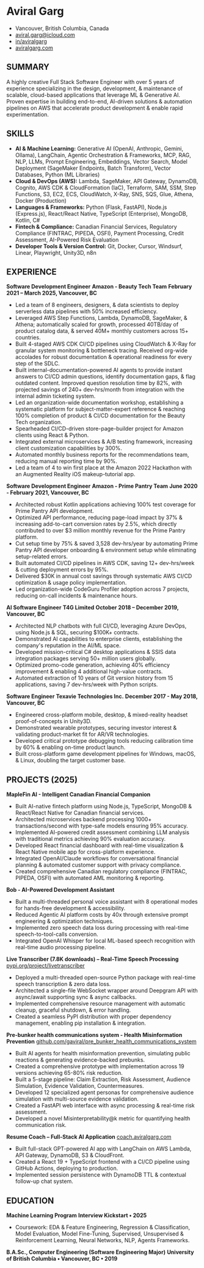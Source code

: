 # Aviral Garg
* Vancouver, British Columbia, Canada
* aviral.garg@icloud.com
* [in/aviralgarg](https://www.linkedin.com/in/aviralgarg)
* [aviralgarg.com](https://aviralgarg.com/)

## SUMMARY
A highly creative Full Stack Software Engineer with over 5 years of experience specializing in the design, development, & maintenance of scalable, cloud-based applications that leverage ML & Generative AI. Proven expertise in building end-to-end, AI-driven solutions & automation pipelines on AWS that accelerate product development & enable rapid experimentation.

## SKILLS
*   **AI & Machine Learning:** Generative AI (OpenAI, Anthropic, Gemini, Ollama), LangChain, Agentic Orchestration & Frameworks, MCP, RAG, NLP, LLMs, Prompt Engineering, Embeddings, Vector Search, Model Deployment (SageMaker Endpoints, Batch Transform), Vector Databases, Python (ML Libraries)
*   **Cloud & DevOps (AWS):** Lambda, SageMaker, API Gateway, DynamoDB, Cognito, AWS CDK & CloudFormation (IaC), Terraform, SAM, SSM, Step Functions, S3, EC2, ECS, CloudWatch, X-Ray, SNS, SQS, Glue, Athena, Docker (Production)
*   **Languages & Frameworks:** Python (Flask, FastAPI), Node.js (Express.js), React/React Native, TypeScript (Enterprise), MongoDB, Kotlin, C#
*   **Fintech & Compliance:** Canadian Financial Services, Regulatory Compliance (FINTRAC, PIPEDA, OSFI), Payment Processing, Credit Assessment, AI-Powered Risk Evaluation
*   **Developer Tools & Version Control:** Git, Docker, Cursor, Windsurf, Linear, Playwright, Unity3D, n8n

## EXPERIENCE
**Software Development Engineer**
**Amazon - Beauty Tech Team**
**February 2021 – March 2025, Vancouver, BC**
*   Led a team of 8 engineers, designers, & data scientists to deploy serverless data pipelines with 50% increased efficiency.
*   Leveraged AWS Step Functions, Lambda, DynamoDB, SageMaker, & Athena; automatically scaled for growth, processed 40TB/day of product catalog data, & served 40M+ monthly customers across 15+ countries.
*   Built 4-staged AWS CDK CI/CD pipelines using CloudWatch & X-Ray for granular system monitoring & bottleneck tracing. Received org-wide accolades for robust documentation & operational readiness for every step of the SDLC.
*   Built internal-documentation-powered AI agents to provide instant answers to CI/CD admin questions, identify documentation gaps, & flag outdated content. Improved question resolution time by 82%, with projected savings of 240+ dev-hrs/month from integration with the internal admin ticketing system.
*   Led an organization-wide documentation workshop, establishing a systematic platform for subject-matter-expert reference & reaching 100% completion of product & CI/CD documentation for the Beauty Tech organization.
*   Spearheaded CI/CD-driven store-page-builder project for Amazon clients using React & Python.
*   Integrated external microservices & A/B testing framework, increasing client customization capabilities by 300%.
*   Automated monthly business reports for the recommendations team, reducing manual reporting time by 90%.
*   Led a team of 4 to win first place at the Amazon 2022 Hackathon with an Augmented Reality iOS makeup-tutorial app.

**Software Development Engineer**
**Amazon - Prime Pantry Team**
**June 2020 - February 2021, Vancouver, BC**
*   Architected robust Kotlin applications achieving 100% test coverage for Prime Pantry API development.
*   Optimized API performance, reducing page-load impact by 37% & increasing add-to-cart conversion rates by 2.5%, which directly contributed to over $3 million monthly revenue for the Prime Pantry platform.
*   Cut setup time by 75% & saved 3,528 dev-hrs/year by automating Prime Pantry API developer onboarding & environment setup while eliminating setup-related errors.
*   Built automated CI/CD pipelines in AWS CDK, saving 12+ dev-hrs/week & cutting deployment errors by 95%.
*   Delivered $30K in annual cost savings through systematic AWS CI/CD optimization & usage policy implementation.
*   Led organization-wide CodeGuru Profiler adoption across 7 projects, reducing on-call incidents & maintenance hours.

**AI Software Engineer**
**T4G Limited**
**October 2018 – December 2019, Vancouver, BC**
*   Architected NLP chatbots with full CI/CD, leveraging Azure DevOps, using Node.js & SQL, securing $100K+ contracts.
*   Demonstrated AI capabilities to enterprise clients, establishing the company's reputation in the AI/ML space.
*   Developed mission-critical C# desktop applications & SSIS data integration packages serving 50+ million users globally.
*   Optimized promo-code generation, achieving 40% efficiency improvement & enabling 4 additional high-value contracts.
*   Automated extraction of 10 years of Git version history from 15 applications, saving 7 dev-hrs/week with Python scripts.

**Software Engineer**
**Texavie Technologies Inc.**
**December 2017 - May 2018, Vancouver, BC**
*   Engineered cross-platform mobile, desktop, & mixed-reality headset proof-of-concepts in Unity3D.
*   Demonstrated wearable prototypes, securing investor interest & validating product-market fit for AR/VR technologies.
*   Developed critical prototype debugging tools reducing calibration time by 60% & enabling on-time product launch.
*   Built cross-platform game development pipelines for Windows, macOS, & Linux, doubling the target customer base.

## PROJECTS (2025)
**MapleFin AI - Intelligent Canadian Financial Companion**
*   Built AI-native fintech platform using Node.js, TypeScript, MongoDB & React/React Native for Canadian financial services.
*   Architected microservices backend processing 1000+ transactions/second with type-safe models ensuring 95% accuracy.
*   Implemented AI-powered credit assessment combining LLM analysis with traditional metrics achieving 90% evaluation accuracy.
*   Developed React financial dashboard with real-time visualization & React Native mobile app for cross-platform experience.
*   Integrated OpenAI/Claude workflows for conversational financial planning & automated customer support with privacy compliance.
*   Created comprehensive Canadian regulatory compliance (FINTRAC, PIPEDA, OSFI) with automated AML monitoring & reporting.

**Bob - AI-Powered Development Assistant**
*   Built a multi-threaded personal voice assistant with 8 operational modes for hands-free development & accessibility.
*   Reduced Agentic AI platform costs by 40x through extensive prompt engineering & optimization techniques.
*   Implemented zero speech data loss during processing with real-time speech-to-tool-calls conversion.
*   Integrated OpenAI Whisper for local ML-based speech recognition with real-time audio processing pipeline.

**Live Transcriber (7.8K downloads) – Real-Time Speech Processing**
[pypi.org/project/livetranscriber](https://pypi.org/project/livetranscriber)
*   Deployed a multi-threaded open-source Python package with real-time speech transcription & zero data loss.
*   Architected a single-file WebSocket wrapper around Deepgram API with async/await supporting sync & async callbacks.
*   Implemented comprehensive resource management with automatic cleanup, graceful shutdown, & error handling.
*   Created a seamless PyPI distribution with proper dependency management, enabling pip installation & integration.

**Pre-bunker health communications system - Health Misinformation Prevention**
[github.com/gaviral/pre_bunker_health_communications_system](https://github.com/gaviral/pre_bunker_health_communications_system)
*   Built AI agents for health misinformation prevention, simulating public reactions & generating evidence-backed prebunks.
*   Created a comprehensive prototype with implementation across 19 versions achieving 65-80% risk reduction.
*   Built a 5-stage pipeline: Claim Extraction, Risk Assessment, Audience Simulation, Evidence Validation, Countermeasures.
*   Developed 12 specialized agent personas for comprehensive audience simulation with multi-source evidence validation.
*   Created a FastAPI web interface with async processing & real-time risk assessment.
*   Developed a novel Misinterpretability@k metric for quantifying health communication risk.

**Resume Coach – Full-Stack AI Application**
[coach.aviralgarg.com](https://coach.aviralgarg.com/)
*   Built full-stack GPT-powered AI app with LangChain on AWS Lambda, API Gateway, DynamoDB, S3 & CloudFront.
*   Created a React 19 + TypeScript frontend with a CI/CD pipeline using GitHub Actions, deploying to production.
*   Implemented session persistence with DynamoDB TTL & contextual follow-up chat system.

## EDUCATION
**Machine Learning Program**
**Interview Kickstart • 2025**
*   Coursework: EDA & Feature Engineering, Regression & Classification, Model Evaluation, Model Fine-Tuning, Supervised, Unsupervised & Reinforcement Learning, Neural Networks, NLP, Agents Frameworks.

**B.A.Sc., Computer Engineering (Software Engineering Major)**
**University of British Columbia • Vancouver, BC • 2019**
